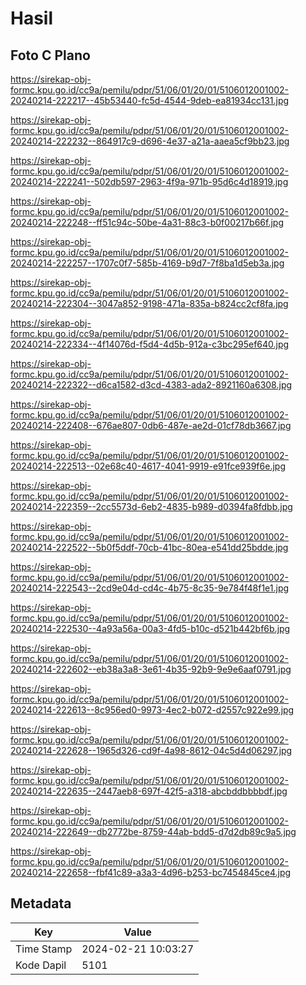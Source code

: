 # Hasil

## Foto C Plano

https://sirekap-obj-formc.kpu.go.id/cc9a/pemilu/pdpr/51/06/01/20/01/5106012001002-20240214-222217--45b53440-fc5d-4544-9deb-ea81934cc131.jpg

https://sirekap-obj-formc.kpu.go.id/cc9a/pemilu/pdpr/51/06/01/20/01/5106012001002-20240214-222232--864917c9-d696-4e37-a21a-aaea5cf9bb23.jpg

https://sirekap-obj-formc.kpu.go.id/cc9a/pemilu/pdpr/51/06/01/20/01/5106012001002-20240214-222241--502db597-2963-4f9a-971b-95d6c4d18919.jpg

https://sirekap-obj-formc.kpu.go.id/cc9a/pemilu/pdpr/51/06/01/20/01/5106012001002-20240214-222248--ff51c94c-50be-4a31-88c3-b0f00217b66f.jpg

https://sirekap-obj-formc.kpu.go.id/cc9a/pemilu/pdpr/51/06/01/20/01/5106012001002-20240214-222257--1707c0f7-585b-4169-b9d7-7f8ba1d5eb3a.jpg

https://sirekap-obj-formc.kpu.go.id/cc9a/pemilu/pdpr/51/06/01/20/01/5106012001002-20240214-222304--3047a852-9198-471a-835a-b824cc2cf8fa.jpg

https://sirekap-obj-formc.kpu.go.id/cc9a/pemilu/pdpr/51/06/01/20/01/5106012001002-20240214-222334--4f14076d-f5d4-4d5b-912a-c3bc295ef640.jpg

https://sirekap-obj-formc.kpu.go.id/cc9a/pemilu/pdpr/51/06/01/20/01/5106012001002-20240214-222322--d6ca1582-d3cd-4383-ada2-8921160a6308.jpg

https://sirekap-obj-formc.kpu.go.id/cc9a/pemilu/pdpr/51/06/01/20/01/5106012001002-20240214-222408--676ae807-0db6-487e-ae2d-01cf78db3667.jpg

https://sirekap-obj-formc.kpu.go.id/cc9a/pemilu/pdpr/51/06/01/20/01/5106012001002-20240214-222513--02e68c40-4617-4041-9919-e91fce939f6e.jpg

https://sirekap-obj-formc.kpu.go.id/cc9a/pemilu/pdpr/51/06/01/20/01/5106012001002-20240214-222359--2cc5573d-6eb2-4835-b989-d0394fa8fdbb.jpg

https://sirekap-obj-formc.kpu.go.id/cc9a/pemilu/pdpr/51/06/01/20/01/5106012001002-20240214-222522--5b0f5ddf-70cb-41bc-80ea-e541dd25bdde.jpg

https://sirekap-obj-formc.kpu.go.id/cc9a/pemilu/pdpr/51/06/01/20/01/5106012001002-20240214-222543--2cd9e04d-cd4c-4b75-8c35-9e784f48f1e1.jpg

https://sirekap-obj-formc.kpu.go.id/cc9a/pemilu/pdpr/51/06/01/20/01/5106012001002-20240214-222530--4a93a56a-00a3-4fd5-b10c-d521b442bf6b.jpg

https://sirekap-obj-formc.kpu.go.id/cc9a/pemilu/pdpr/51/06/01/20/01/5106012001002-20240214-222602--eb38a3a8-3e61-4b35-92b9-9e9e6aaf0791.jpg

https://sirekap-obj-formc.kpu.go.id/cc9a/pemilu/pdpr/51/06/01/20/01/5106012001002-20240214-222613--8c956ed0-9973-4ec2-b072-d2557c922e99.jpg

https://sirekap-obj-formc.kpu.go.id/cc9a/pemilu/pdpr/51/06/01/20/01/5106012001002-20240214-222628--1965d326-cd9f-4a98-8612-04c5d4d06297.jpg

https://sirekap-obj-formc.kpu.go.id/cc9a/pemilu/pdpr/51/06/01/20/01/5106012001002-20240214-222635--2447aeb8-697f-42f5-a318-abcbddbbbbdf.jpg

https://sirekap-obj-formc.kpu.go.id/cc9a/pemilu/pdpr/51/06/01/20/01/5106012001002-20240214-222649--db2772be-8759-44ab-bdd5-d7d2db89c9a5.jpg

https://sirekap-obj-formc.kpu.go.id/cc9a/pemilu/pdpr/51/06/01/20/01/5106012001002-20240214-222658--fbf41c89-a3a3-4d96-b253-bc7454845ce4.jpg


## Metadata

| Key        | Value               |
| ---------- | ------------------- |
| Time Stamp | 2024-02-21 10:03:27 |
| Kode Dapil | 5101                |



